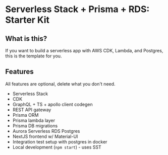 # Serverless Stack + Prisma + RDS: Starter Kit

## What is this?

If you want to build a serverless app with AWS CDK, Lambda, and Postgres, this is the template for you.

## Features

All features are optional, delete what you don't need.

- Serverless Stack
- CDK
- GraphQL + TS + apollo client codegen
- REST API gateway
- Prisma ORM
- Prisma lambda layer
- Prisma DB migrations
- Aurora Serverless RDS Postgres
- NextJS frontend w/ Material-UI
- Integration test setup with postgres in docker
- Local development (`npm start`) - uses SST
